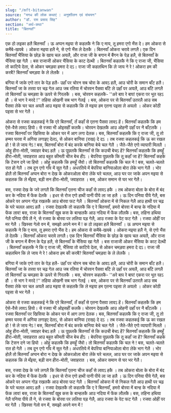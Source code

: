 ```yaml
---
slug: "/mft-bitanwan"
source: "मगध की लोक कथाएं : अनुशाीलन एवं संचयन"
author: "डॉ. राम प्रसाद सिंह"
section: "अर्थ-कथा"
title: "बितनवाँ"
---
```

एक ठो लइका हलै बितनवाँ । ऊ अप्पन मइया से कहलकै ने कि ए माय, तू हमरा एगो भैंस दे। हम ओकरा से कमैबे-खयबे । ओकरा मइया हलै ने, से एगो भैंस ले देलकै । बितनवाँ ओकरा चरावे लगलै। एक दिन बितनवाँ भैंसिया के छोड़ के खाय चल अयलै, और राजा जी के बगान में बैंगन के पेड़ हलै, से बितनवाँ के भैंसिया खा गेलै । बस राजाजी ओकर भैंसिया के काट देल्थी । बितनवाँ कहलकै ने कि ए राजा जी, भैंसिया तो काटिये देला, से ओकर चमड़वा हमरा दे दऽ। राजा जी कहलथिन कि ले जाय ने रे ! ओकरा हम की करबै? बितनवाँ चमड़वा के ले लेलकै । 

बगिया में जाके एगो तार के पेड़ हलै- उहाँ पर चोरन सब चोरा के आवऽ हलै, आउ चोरी के समान बाँट हलै। बितनवाँ जा के तरवा पर चढ़ गेल आउ जब रतिया में चोरवन पैसवा बाँटे ले उहाँ पर अयलै, आउ बाँटे लगलै तो बितनवाँ ऊ चमड़वा के ऊपरे से गिरलकै । बस, चोरवन कहलकै- ''अरे बाप रे बाप! एकरा पर भूत रहऽ हौ । से भाग रे मरदे !'' तहिया ओखनी सब भाग गेलई । बस, ओकरा पर से बितनवाँ उतरलै आउ सब पैसवा लेके घर चल अयलै आउ मइया से कहलकै कि ले मइया हम एतना पइसा ले अयलो । ओकर कोठी पइसा से भर गेलै । 

ओकरा से रजवा कहलकई ने कि एरे बितनवाँ, तँ कहाँ से एतना पैसवा लावऽ हें। बितनवाँ कहलकै कि हम ऐसे-वैसे लावऽ हियो। से रजवा भी ओइसहीं कलकै। चोरवन देखलकै आउ ओहनी उहाँ पर नै बाँटलकै । रजवा बितनवाँ पर खिसिया के ओकर घर में आग लगा देलक। बस, बितनवाँ कहलकै कि ए राजा जी, तू तो हम्मर घरवा में अगिया लगाइए देलऽ, से ओकर बानिया (राख) दे दऽ । तब रजवा कहलकई कि ऊ का रखल हो ! से ले जाय नेऽ ! बस, बितनवाँ बोरा में बंद करके बानिया बेचे चल गेलै । जैते-जैते एगो व्यापारी मिललै । ओहू हीरा-मोती, जवाहर बेचऽ हलै । ऊ पूछलकै बितनवाँ से कि कउची बेचऽ हें? बितनवाँ कहलकै कि हमहूँ हीरा-मोती, जवाहरात आउ बहुत कीमती चीज बेच हीऽ । बेपरिया पूछलकै कि तू कहाँ जा हें?  बितनवाँ कहके कि टेसन दने जा हियो । ओहू कहलकै कि हमहूँ जैवो। तो बितनवाँ कहलकै कि चल ने ! बस, चलते-चलते रात हो गेलै । तब दून एगो गाँव में सूत गेलै। अधरतिये में बेपरिया बानियाओला बोरा लेके भाग गेलै । भोर होलै तो बितनवाँ अप्पन बोरा न देख के ओकरओला बोरा लेके घरे चलल, आउ घर पर जाके अपन मइया से कहलक कि ले मँइया, बड़ी सन हीरा-मोती, जवाहरात । बस, ओकर समान से घर भर गेलै।
 
बस, रजवा देख के जरे लगलै कि बितनवाँ एतना चीज कहाँ से लावऽ हकै । तब ओकरा बोला के बोरा में बंद कर के नदिया में फेंक देलकै । इधर से रोज एगो हाथी पानी पीये ला जा हलै । ऊ दिन पनिया पीये गेलै, बस ओकरे पर अप्पन गोड़ रखलकै आउ बोरवा फट गेलै । बितनवाँ ओकरा में से निकल गेलै आउ हाथी पर चढ़ के घरे चलल आवऽ हलै । रजवा देखलकै तो कहलकै कि ए रे बितनवाँ, हमरो बोरवा में बान्ह के नदिया में फेंक लाव! बस, राजा के बितनवाँ खूब कस के बान्हलकै आउ नदिया में फेंक लौलकै। बस, तहिना हथिया गेलै पनिया पीये लै ने, से रजवा के बोरवा पर लतिया पड़ गेलै, आउ रजवा के पेट फट गेलै । रजवा ओहीं पर मर गेलै । खिस्सा गेलो वन में, समझो अपने मन में ! 
क ठो लइका हलै बितनवाँ । ऊ अप्पन मइया से कहलकै ने कि ए माय, तू हमरा एगो भैंस दे। हम ओकरा से कमैबे-खयबे । ओकरा मइया हलै ने, से एगो भैंस ले देलकै । बितनवाँ ओकरा चरावे लगलै। एक दिन बितनवाँ भैंसिया के छोड़ के खाय चल अयलै, और राजा जी के बगान में बैंगन के पेड़ हलै, से बितनवाँ के भैंसिया खा गेलै । बस राजाजी ओकर भैंसिया के काट देल्थी । बितनवाँ कहलकै ने कि ए राजा जी, भैंसिया तो काटिये देला, से ओकर चमड़वा हमरा दे दऽ। राजा जी कहलथिन कि ले जाय ने रे ! ओकरा हम की करबै? बितनवाँ चमड़वा के ले लेलकै । 

बगिया में जाके एगो तार के पेड़ हलै- उहाँ पर चोरन सब चोरा के आवऽ हलै, आउ चोरी के समान बाँट हलै। बितनवाँ जा के तरवा पर चढ़ गेल आउ जब रतिया में चोरवन पैसवा बाँटे ले उहाँ पर अयलै, आउ बाँटे लगलै तो बितनवाँ ऊ चमड़वा के ऊपरे से गिरलकै । बस, चोरवन कहलकै- ''अरे बाप रे बाप! एकरा पर भूत रहऽ हौ । से भाग रे मरदे !'' तहिया ओखनी सब भाग गेलई । बस, ओकरा पर से बितनवाँ उतरलै आउ सब पैसवा लेके घर चल अयलै आउ मइया से कहलकै कि ले मइया हम एतना पइसा ले अयलो । ओकर कोठी पइसा से भर गेलै । 

ओकरा से रजवा कहलकई ने कि एरे बितनवाँ, तँ कहाँ से एतना पैसवा लावऽ हें। बितनवाँ कहलकै कि हम ऐसे-वैसे लावऽ हियो। से रजवा भी ओइसहीं कलकै। चोरवन देखलकै आउ ओहनी उहाँ पर नै बाँटलकै । रजवा बितनवाँ पर खिसिया के ओकर घर में आग लगा देलक। बस, बितनवाँ कहलकै कि ए राजा जी, तू तो हम्मर घरवा में अगिया लगाइए देलऽ, से ओकर बानिया (राख) दे दऽ । तब रजवा कहलकई कि ऊ का रखल हो ! से ले जाय नेऽ ! बस, बितनवाँ बोरा में बंद करके बानिया बेचे चल गेलै । जैते-जैते एगो व्यापारी मिललै । ओहू हीरा-मोती, जवाहर बेचऽ हलै । ऊ पूछलकै बितनवाँ से कि कउची बेचऽ हें? बितनवाँ कहलकै कि हमहूँ हीरा-मोती, जवाहरात आउ बहुत कीमती चीज बेच हीऽ । बेपरिया पूछलकै कि तू कहाँ जा हें?  बितनवाँ कहके कि टेसन दने जा हियो । ओहू कहलकै कि हमहूँ जैवो। तो बितनवाँ कहलकै कि चल ने ! बस, चलते-चलते रात हो गेलै । तब दून एगो गाँव में सूत गेलै। अधरतिये में बेपरिया बानियाओला बोरा लेके भाग गेलै । भोर होलै तो बितनवाँ अप्पन बोरा न देख के ओकरओला बोरा लेके घरे चलल, आउ घर पर जाके अपन मइया से कहलक कि ले मँइया, बड़ी सन हीरा-मोती, जवाहरात । बस, ओकर समान से घर भर गेलै।
 
बस, रजवा देख के जरे लगलै कि बितनवाँ एतना चीज कहाँ से लावऽ हकै । तब ओकरा बोला के बोरा में बंद कर के नदिया में फेंक देलकै । इधर से रोज एगो हाथी पानी पीये ला जा हलै । ऊ दिन पनिया पीये गेलै, बस ओकरे पर अप्पन गोड़ रखलकै आउ बोरवा फट गेलै । बितनवाँ ओकरा में से निकल गेलै आउ हाथी पर चढ़ के घरे चलल आवऽ हलै । रजवा देखलकै तो कहलकै कि ए रे बितनवाँ, हमरो बोरवा में बान्ह के नदिया में फेंक लाव! बस, राजा के बितनवाँ खूब कस के बान्हलकै आउ नदिया में फेंक लौलकै। बस, तहिना हथिया गेलै पनिया पीये लै ने, से रजवा के बोरवा पर लतिया पड़ गेलै, आउ रजवा के पेट फट गेलै । रजवा ओहीं पर मर गेलै । खिस्सा गेलो वन में, समझो अपने मन में ! 
